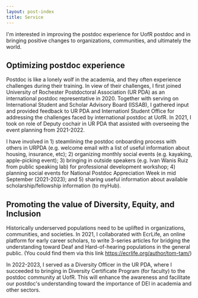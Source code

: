 ```yaml
---
layout: post-index
title: Service
---
```


I'm interested in improving the postdoc experience for UofR postdoc and in bringing positive changes to organizations, communities, and ultimately the world. 

## Optimizing postdoc experience
Postdoc is like a lonely wolf in the academia, and they often experience challenges during their training. In view of their challenges, I first joined University of Rochester Postdoctoral Association (UR PDA) as an international postdoc representative in 2020. Together with serving on International Student and Scholar Advisory Board (ISSAB), I gathered input and provided feedback to UR PDA and Internationl Student Office for addressing the challenges faced by international postdoc at UofR. In 2021, I took on role of Deputy cochair in UR PDA that assisted with overseeing the event planning from 2021-2022.

I have involved in 1) steamlining the postdoc onboarding process with others in URPDA (e.g. welcome email with a list of useful information about housing, insurance, etc); 2) organizing monthly social events (e.g. kayaking, apple-picking event); 3) bringing in outside speakers (e.g. Ivan Wanis Ruiz from public speaking lab) for professional development workshop; 4) planning social events for National Postdoc Appreciation Week in mid September (2021-2023); and 5) sharing useful information about available scholarship/fellowship information (to myHub). 

## Promoting the value of Diversity, Equity, and Inclusion
Historically underserved populations need to be uplifted in organizations, communities, and societies. In 2021, I collaborated with EcrLife, an online platform for early career scholars, to write 3-series articles for bridging the understanding toward Deaf and Hard-of-hearing populations in the general public. (You could find them via this link https://ecrlife.org/author/tom-tam/) 

In 2022-2023, I served as a Diversity Officer in the UR PDA, where I succeeded to bringing in Diversity Certificate Program (for faculty) to the postdoc community at UofR. This will enhance the awareness and facilitate our postdoc's understanding toward the importance of DEI in academia and other sectors.
